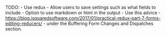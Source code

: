 TODO:
    - Use redux
    - Allow users to save settings such as what fields to include
    - Option to use markdown or html in the output
    - Use this advice
        - https://blog.isquaredsoftware.com/2017/01/practical-redux-part-7-forms-editing-reducers/
            - under the Buffering Form Changes and Dispatches section.